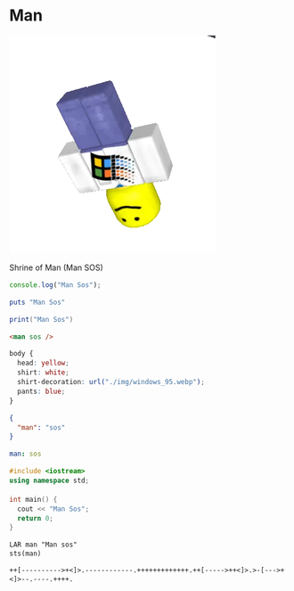 # Man

![Man](./img/man.webp)

Shrine of Man (Man SOS)

```javascript
console.log("Man Sos");
```

```ruby
puts "Man Sos"
```

```lua
print("Man Sos")
```

```html
<man sos />
```

```css
body {
  head: yellow;
  shirt: white;
  shirt-decoration: url("./img/windows_95.webp");
  pants: blue;
}
```

```json
{
  "man": "sos"
}
```

```yaml
man: sos
```

```cpp
#include <iostream>
using namespace std;

int main() {
  cout << "Man Sos";
  return 0;
}
```

```dmy
LAR man "Man sos"
sts(man)
```

```bf
++[---------->+<]>.------------.+++++++++++++.++[----->++<]>.>-[--->+<]>--.----.++++.
```
